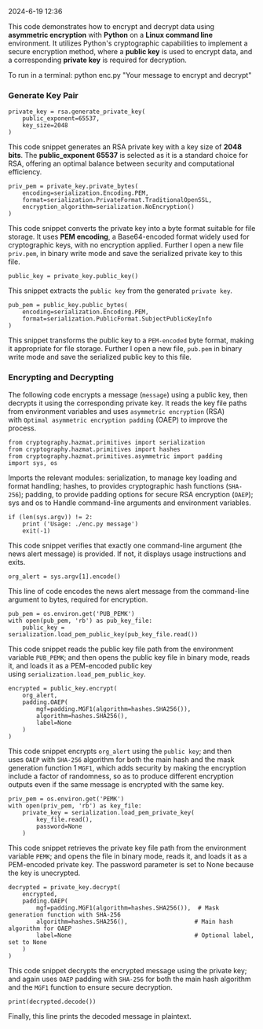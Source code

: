 
2024-6-19 12:36

This code demonstrates how to encrypt and decrypt data using **asymmetric encryption** with **Python** on a **Linux command line** environment. It utilizes Python's cryptographic capabilities to implement a secure encryption method, where a **public key** is used to encrypt data, and a corresponding **private key** is required for decryption.

To run in a terminal:
python enc.py "Your message to encrypt and decrypt"

### Generate Key Pair

```
private_key = rsa.generate_private_key(
    public_exponent=65537, 
    key_size=2048           
)
```

This code snippet generates an RSA private key with a key size of **2048 bits**. The **public_exponent 65537** is selected as it is a standard choice for RSA, offering an optimal balance between security and computational efficiency.

```
priv_pem = private_key.private_bytes(
    encoding=serialization.Encoding.PEM,                   
    format=serialization.PrivateFormat.TraditionalOpenSSL, 
    encryption_algorithm=serialization.NoEncryption()      
)
```

This code snippet converts the private key into a byte format suitable for file storage. It uses **PEM encoding**, a Base64-encoded format widely used for cryptographic keys, with no encryption applied.
Further I open a new file `priv.pem`, in binary write mode and save the serialized private key to this file.

```
public_key = private_key.public_key()
```

This snippet extracts the `public key` from the generated `private key`.

```
pub_pem = public_key.public_bytes(
    encoding=serialization.Encoding.PEM,                       
    format=serialization.PublicFormat.SubjectPublicKeyInfo     
)
```

This snippet transforms the public key to a `PEM-encoded` byte format, making it appropriate for file storage.
Further I open a new file, `pub.pem` in binary write mode and save the serialized public key to this file.

### Encrypting and Decrypting

The following code encrypts a message (`message`) using a public key, then decrypts it using the corresponding private key. It reads the key file paths from environment variables and uses `asymmetric encryption` (RSA) with `Optimal asymmetric encryption padding` (OAEP) to improve the process.

```
from cryptography.hazmat.primitives import serialization
from cryptography.hazmat.primitives import hashes
from cryptography.hazmat.primitives.asymmetric import padding
import sys, os
```

Imports the relevant modules: serialization, to manage key loading and format handling; hashes, to provides cryptographic hash functions (`SHA-256`); padding, to provide padding options for secure RSA encryption (`OAEP`); sys and os to Handle command-line arguments and environment variables.

```
if (len(sys.argv)) != 2:
    print ('Usage: ./enc.py message')
    exit(-1)
```

This code snippet verifies that exactly one command-line argument (the news alert message) is provided. If not, it displays usage instructions and exits.

```
org_alert = sys.argv[1].encode()
```

This line of code encodes the news alert message from the command-line argument to bytes, required for encryption.

```
pub_pem = os.environ.get('PUB_PEMK')
with open(pub_pem, 'rb') as pub_key_file:
    public_key = serialization.load_pem_public_key(pub_key_file.read())
```

This code snippet reads the public key file path from the environment variable `PUB_PEMK`; and then opens the public key file in binary mode, reads it, and loads it as a PEM-encoded public key using `serialization.load_pem_public_key`.

```
encrypted = public_key.encrypt(
    org_alert,
    padding.OAEP(
        mgf=padding.MGF1(algorithm=hashes.SHA256()),  
        algorithm=hashes.SHA256(),                   
        label=None                                  
    )
)
```

This code snippet encrypts `org_alert` using the `public key`; and then uses `OAEP` with `SHA-256` algorithm for both the main hash and the mask generation function 1 `MGF1`, which adds security by making the encryption include a factor of randomness, so as to produce different encryption outputs even if the same message is encrypted with the same key.

```
priv_pem = os.environ.get('PEMK')
with open(priv_pem, 'rb') as key_file:
    private_key = serialization.load_pem_private_key(
        key_file.read(),
        password=None
    )
```

This code snippet retrieves the private key file path from the environment variable `PEMK`; and opens the file in binary mode, reads it, and loads it as a PEM-encoded private key. The password parameter is set to None because the key is unecrypted.

```
decrypted = private_key.decrypt(
    encrypted,
    padding.OAEP(
        mgf=padding.MGF1(algorithm=hashes.SHA256()),  # Mask generation function with SHA-256
        algorithm=hashes.SHA256(),                   # Main hash algorithm for OAEP
        label=None                                   # Optional label, set to None
    )
)
```

This code snippet decrypts the encrypted message using the private key; and again uses `OAEP` padding with `SHA-256` for both the main hash algorithm and the `MGF1` function to ensure secure decryption.

```
print(decrypted.decode())
```

Finally, this line prints the decoded message in plaintext.


